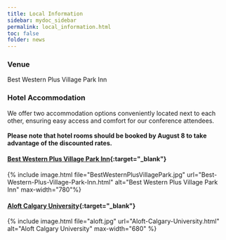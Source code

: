 ```yaml
---
title: Local Information
sidebar: mydoc_sidebar
permalink: local_information.html
toc: false
folder: news
---
```

### Venue
Best Western Plus Village Park Inn

<!-- ### Opening reception

### Social event --->

### Hotel Accommodation

We offer two accommodation options conveniently located next to each other, ensuring easy access and comfort for our conference attendees.
<br>  
<b>Please note that hotel rooms should be booked by August 8 to take advantage of the discounted rates.</b>

#### [Best Western Plus Village Park Inn](Best-Western-Plus-Village-Park-Inn.html){:target="_blank"}  
{% include image.html file="BestWesternPlusVillagePark.jpg" url="Best-Western-Plus-Village-Park-Inn.html" alt="Best Western Plus Village Park Inn" max-width="780"%} 
#### [Aloft Calgary University](Aloft-Calgary-University.html){:target="_blank"} 
 {% include image.html file="aloft.jpg" url="Aloft-Calgary-University.html" alt="Aloft Calgary University" max-width="680" %}  




 